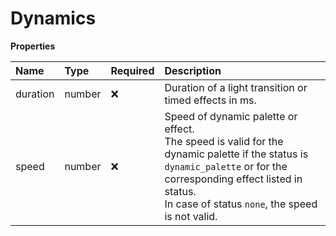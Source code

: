 # Dynamics

**Properties**

| Name     | Type   | Required | Description                                                                                                                                                                                                                        |
| :------- | :----- | :------- | :--------------------------------------------------------------------------------------------------------------------------------------------------------------------------------------------------------------------------------- |
| duration | number | ❌       | Duration of a light transition or timed effects in ms.                                                                                                                                                                             |
| speed    | number | ❌       | Speed of dynamic palette or effect.<br/>The speed is valid for the dynamic palette if the status is `dynamic_palette` or for the corresponding effect listed in status.<br/>In case of status `none`, the speed is not valid.<br/> |
